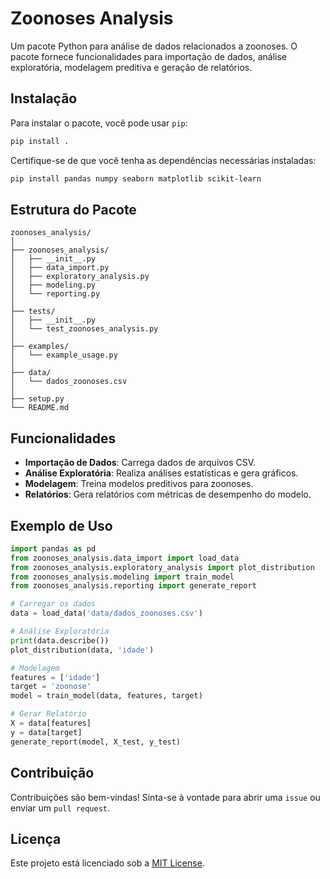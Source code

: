 # Zoonoses Analysis

Um pacote Python para análise de dados relacionados a zoonoses. O pacote fornece funcionalidades para importação de dados, análise exploratória, modelagem preditiva e geração de relatórios.

## Instalação

Para instalar o pacote, você pode usar `pip`:

```bash
pip install .
```

Certifique-se de que você tenha as dependências necessárias instaladas:

```bash
pip install pandas numpy seaborn matplotlib scikit-learn
```

## Estrutura do Pacote

```
zoonoses_analysis/
│
├── zoonoses_analysis/
│   ├── __init__.py
│   ├── data_import.py
│   ├── exploratory_analysis.py
│   ├── modeling.py
│   └── reporting.py
│
├── tests/
│   ├── __init__.py
│   └── test_zoonoses_analysis.py
│
├── examples/
│   └── example_usage.py
│
├── data/
│   └── dados_zoonoses.csv
│
├── setup.py
└── README.md
```

## Funcionalidades

- **Importação de Dados**: Carrega dados de arquivos CSV.
- **Análise Exploratória**: Realiza análises estatísticas e gera gráficos.
- **Modelagem**: Treina modelos preditivos para zoonoses.
- **Relatórios**: Gera relatórios com métricas de desempenho do modelo.

## Exemplo de Uso

```python
import pandas as pd
from zoonoses_analysis.data_import import load_data
from zoonoses_analysis.exploratory_analysis import plot_distribution
from zoonoses_analysis.modeling import train_model
from zoonoses_analysis.reporting import generate_report

# Carregar os dados
data = load_data('data/dados_zoonoses.csv')

# Análise Exploratória
print(data.describe())
plot_distribution(data, 'idade')

# Modelagem
features = ['idade']
target = 'zoonose'
model = train_model(data, features, target)

# Gerar Relatório
X = data[features]
y = data[target]
generate_report(model, X_test, y_test)
```

## Contribuição

Contribuições são bem-vindas! Sinta-se à vontade para abrir uma `issue` ou enviar um `pull request`.

## Licença

Este projeto está licenciado sob a [MIT License](LICENSE).
```